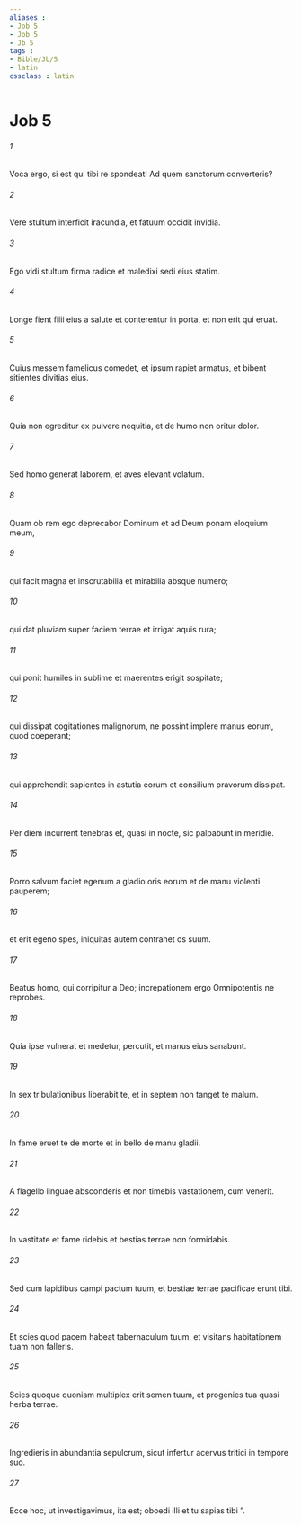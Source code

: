 ```yaml
---
aliases : 
- Job 5
- Job 5
- Jb 5
tags : 
- Bible/Jb/5
- latin
cssclass : latin
---
```


# Job 5

###### 1
Voca ergo, si est qui tibi re spondeat! Ad quem sanctorum converteris?
###### 2
Vere stultum interficit iracundia, et fatuum occidit invidia.
###### 3
Ego vidi stultum firma radice et maledixi sedi eius statim.
###### 4
Longe fient filii eius a salute et conterentur in porta, et non erit qui eruat.
###### 5
Cuius messem famelicus comedet, et ipsum rapiet armatus, et bibent sitientes divitias eius.
###### 6
Quia non egreditur ex pulvere nequitia, et de humo non oritur dolor.
###### 7
Sed homo generat laborem, et aves elevant volatum.
###### 8
Quam ob rem ego deprecabor Dominum et ad Deum ponam eloquium meum,
###### 9
qui facit magna et inscrutabilia et mirabilia absque numero;
###### 10
qui dat pluviam super faciem terrae et irrigat aquis rura;
###### 11
qui ponit humiles in sublime et maerentes erigit sospitate;
###### 12
qui dissipat cogitationes malignorum, ne possint implere manus eorum, quod coeperant;
###### 13
qui apprehendit sapientes in astutia eorum et consilium pravorum dissipat.
###### 14
Per diem incurrent tenebras et, quasi in nocte, sic palpabunt in meridie.
###### 15
Porro salvum faciet egenum a gladio oris eorum et de manu violenti pauperem;
###### 16
et erit egeno spes, iniquitas autem contrahet os suum.
###### 17
Beatus homo, qui corripitur a Deo; increpationem ergo Omnipotentis ne reprobes.
###### 18
Quia ipse vulnerat et medetur, percutit, et manus eius sanabunt.
###### 19
In sex tribulationibus liberabit te, et in septem non tanget te malum. 
###### 20
In fame eruet te de morte et in bello de manu gladii.
###### 21
A flagello linguae absconderis et non timebis vastationem, cum venerit.
###### 22
In vastitate et fame ridebis et bestias terrae non formidabis.
###### 23
Sed cum lapidibus campi pactum tuum, et bestiae terrae pacificae erunt tibi. 
###### 24
Et scies quod pacem habeat tabernaculum tuum, et visitans habitationem tuam non falleris.
###### 25
Scies quoque quoniam multiplex erit semen tuum, et progenies tua quasi herba terrae.
###### 26
Ingredieris in abundantia sepulcrum, sicut infertur acervus tritici in tempore suo.
###### 27
Ecce hoc, ut investigavimus, ita est; oboedi illi et tu sapias tibi ”.
